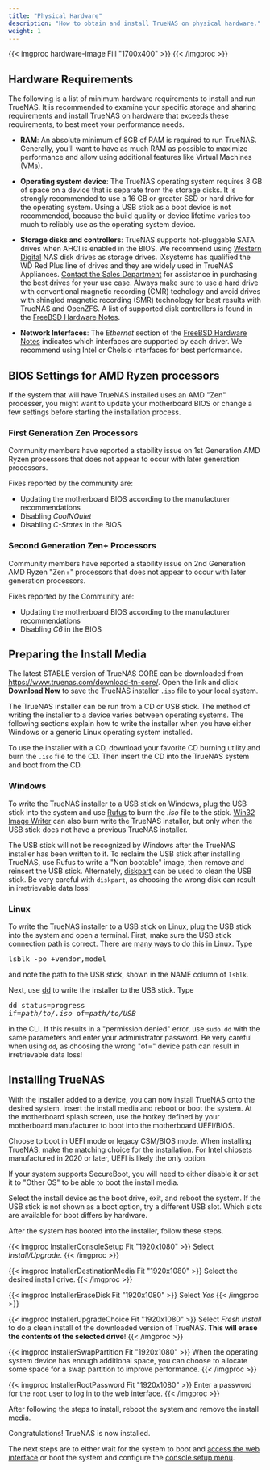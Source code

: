 ```yaml
---
title: "Physical Hardware"
description: "How to obtain and install TrueNAS on physical hardware."
weight: 1
---
```


{{< imgproc hardware-image Fill "1700x400" >}}
{{< /imgproc >}}

## Hardware Requirements

The following is a list of minimum hardware requirements to install and run TrueNAS.
It is recommended to examine your specific storage and sharing requirements and install TrueNAS on hardware that exceeds these requirements, to best meet your performance needs.

* **RAM**: An absolute minimum of 8GB of RAM is required to run TrueNAS.
  Generally, you'll want to have as much RAM as possible to maximize performance and allow using additional features like Virtual Machines (VMs).

* **Operating system device**: The TrueNAS operating system requires 8 GB of space on a device that is separate from the storage disks.
  It is strongly recommended to use a 16 GB or greater SSD or hard drive for the operating system.
  Using a USB stick as a boot device is not recommended, because the build quality or device lifetime varies too much to reliably use as the operating system device.

* **Storage disks and controllers**: TrueNAS supports hot-pluggable SATA drives when AHCI is enabled in the BIOS.
  We recommend using [Western Digital](https://www.westerndigital.com/products/internal-drives#enterprise) NAS disk drives as storage drives.  iXsystems has qualified the WD Red Plus line of drives and they are widely used in TrueNAS Appliances.  [Contact the Sales Department](https://www.ixsystems.com/contact-us/) for assistance in purchasing the best drives for your use case.
  Always make sure to use a hard drive with conventional magnetic recording (CMR) techology and avoid drives with shingled magnetic recording (SMR) technology for best results with TrueNAS and OpenZFS. 
  A list of supported disk controllers is found in the [FreeBSD Hardware Notes](https://www.freebsd.org/releases/12.1R/hardware.html#support).
* **Network Interfaces**: The *Ethernet* section of the [FreeBSD Hardware Notes](https://www.freebsd.org/releases/12.1R/hardware.html#support) indicates which interfaces are supported by each driver.
  We recommend using Intel or Chelsio interfaces for best performance.

## BIOS Settings for AMD Ryzen processors

If the system that will have TrueNAS installed uses an AMD "Zen" processer, you might want to update your motherboard BIOS or change a few settings before starting the installation process.

### First Generation Zen Processors

Community members have reported a stability issue on 1st Generation AMD Ryzen processors that does not appear to occur with later generation processors.

Fixes reported by the community are:
 + Updating the motherboard BIOS according to the manufacturer recommendations
 + Disabling *CoolNQuiet*
 + Disabling *C-States* in the BIOS

### Second Generation Zen+ Processors

Community members have reported a stability issue on 2nd Generation AMD Ryzen "Zen+" processors that does not appear to occur with later generation processors.

Fixes reported by the Community are:
 + Updating the motherboard BIOS according to the manufacturer recommendations
 + Disabling *C6* in the BIOS

## Preparing the Install Media

The latest STABLE version of TrueNAS CORE can be downloaded from https://www.truenas.com/download-tn-core/.
Open the link and click **Download Now** to save the TrueNAS installer `.iso` file to your local system.

The TrueNAS installer can be run from a CD or USB stick.
The method of writing the installer to a device varies between operating systems.
The following sections explain how to write the installer when you have either Windows or a generic Linux operating system installed.

To use the installer with a CD, download your favorite CD burning utility and burn the `.iso` file to the CD.
Then insert the CD into the TrueNAS system and boot from the CD.

### Windows

To write the TrueNAS installer to a USB stick on Windows, plug the USB stick into the system and use [Rufus](http://rufus.akeo.ie/) to burn the *.iso* file to the stick.
[Win32 Image Writer](https://launchpad.net/win32-image-writer/) can also burn write the TrueNAS installer, but only when the USB stick does not have a previous TrueNAS installer.

The USB stick will not be recognized by Windows after the TrueNAS installer has been written to it.
To reclaim the USB stick after installing TrueNAS, use Rufus to write a "Non bootable" image, then remove and reinsert the USB stick.
Alternately, [diskpart](https://docs.microsoft.com/en-us/windows-server/administration/windows-commands/diskpart) can be used to clean the USB stick.
Be very careful with `diskpart`, as choosing the wrong disk can result in irretrievable data loss!

### Linux

To write the TrueNAS installer to a USB stick on Linux, plug the USB stick into the system and open a terminal.
First, make sure the USB stick connection path is correct.
There are [many ways](https://www.tecmint.com/find-usb-device-name-in-linux/ "Find USB Device") to do this in Linux.
Type <pre>lsblk -po +vendor,model</pre> and note the path to the USB stick, shown in the NAME column of `lsblk`.

Next, use [dd](https://en.wikipedia.org/wiki/Dd_(Unix)) to write the installer to the USB stick.
Type <pre>dd status=progress if=<i>path/to/.iso</i> of=<i>path/to/USB</i></pre> in the CLI.
If this results in a "permission denied" error, use `sudo dd` with the same parameters and enter your administrator password.
Be very careful when using `dd`, as choosing the wrong "of=" device path can result in irretrievable data loss!

## Installing TrueNAS

With the installer added to a device, you can now install TrueNAS onto the desired system.
Insert the install media and reboot or boot the system.
At the motherboard splash screen, use the hotkey defined by your motherboard manufacturer to boot into the motherboard UEFI/BIOS.

Choose to boot in UEFI mode or legacy CSM/BIOS mode.
When installing TrueNAS, make the matching choice for the installation.
For Intel chipsets manufactured in 2020 or later, UEFI is likely the only option.

If your system supports SecureBoot, you will need to either disable it or set it to "Other OS" to be able to boot the install media.

Select the install device as the boot drive, exit, and reboot the system.
If the USB stick is not shown as a boot option, try a different USB slot.
Which slots are available for boot differs by hardware.

After the system has booted into the installer, follow these steps.

{{< imgproc InstallerConsoleSetup Fit "1920x1080" >}}
Select <i>Install/Upgrade</i>.
{{< /imgproc >}}

{{< imgproc InstallerDestinationMedia Fit "1920x1080" >}}
Select the desired install drive.
{{< /imgproc >}}

{{< imgproc InstallerEraseDisk Fit "1920x1080" >}}
Select <i>Yes</i>
{{< /imgproc >}}

{{< imgproc InstallerUpgradeChoice Fit "1920x1080" >}}
Select <i>Fresh Install</i> to do a clean install of the downloaded version of TrueNAS.
<b>This will erase the contents of the selected drive</b>!
{{< /imgproc >}}

{{< imgproc InstallerSwapPartition Fit "1920x1080" >}}
When the operating system device has enough additional space, you can choose to allocate some space for a swap partition to improve performance.
{{< /imgproc >}}

{{< imgproc InstallerRootPassword Fit "1920x1080" >}}
Enter a password for the <code>root</code> user to log in to the web interface.
{{< /imgproc >}}

After following the steps to install, reboot the system and remove the install media.

Congratulations!
TrueNAS is now installed.

The next steps are to either wait for the system to boot and [access the web interface](/hub/initial-setup/login/) or boot the system and configure the [console setup menu](/hub/initial-setup/cli-menu/).
